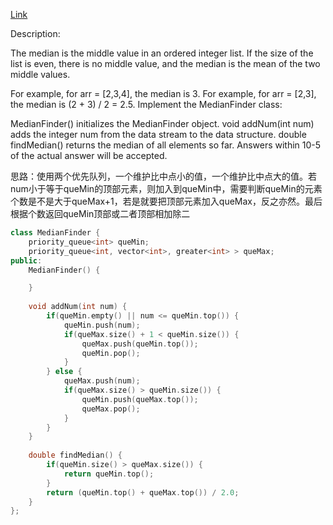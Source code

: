 [Link](https://leetcode.cn/problems/find-median-from-data-stream/description/)

Description:

The median is the middle value in an ordered integer list. If the size of the list is even, there is no middle value, and the median is the mean of the two middle values.

For example, for arr = [2,3,4], the median is 3.
For example, for arr = [2,3], the median is (2 + 3) / 2 = 2.5.
Implement the MedianFinder class:

MedianFinder() initializes the MedianFinder object.
void addNum(int num) adds the integer num from the data stream to the data structure.
double findMedian() returns the median of all elements so far. Answers within 10-5 of the actual answer will be accepted.

思路：使用两个优先队列，一个维护比中点小的值，一个维护比中点大的值。若num小于等于queMin的顶部元素，则加入到queMin中，需要判断queMin的元素个数是不是大于queMax+1，若是就要把顶部元素加入queMax，反之亦然。最后根据个数返回queMin顶部或二者顶部相加除二

```c++
class MedianFinder {
    priority_queue<int> queMin;
    priority_queue<int, vector<int>, greater<int> > queMax;
public:
    MedianFinder() {

    }
    
    void addNum(int num) {
        if(queMin.empty() || num <= queMin.top()) {
            queMin.push(num);
            if(queMax.size() + 1 < queMin.size()) {
                queMax.push(queMin.top());
                queMin.pop();
            }
        } else {
            queMax.push(num);
            if(queMax.size() > queMin.size()) {
                queMin.push(queMax.top());
                queMax.pop();
            }
        }
    }
    
    double findMedian() {
        if(queMin.size() > queMax.size()) {
            return queMin.top();
        }
        return (queMin.top() + queMax.top()) / 2.0;
    }
};
```

